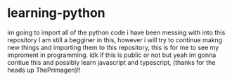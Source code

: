 # learning-python
im going to import all of the python code i have been messing with into this repository
I am still a begginer in this, however i will try to continue makng new things and importing them to this repository, this is for me to see my improment in programming.
idk if this is public or not but yeah im gonna contiue this and possibly learn javascript and typescript, (thanks for the heads up ThePrimagen)!!
